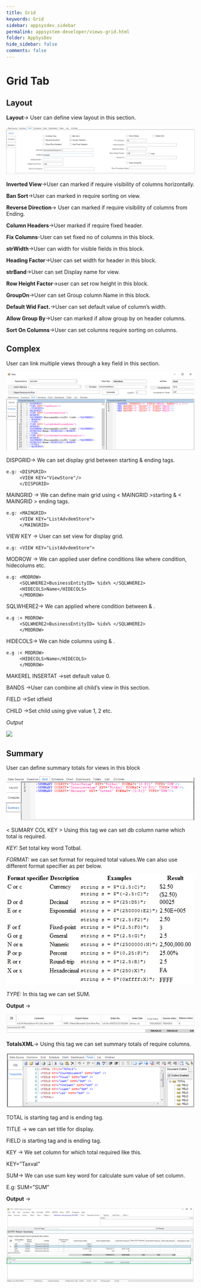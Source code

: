 ```yaml
---
title: Grid
keywords: Grid
sidebar: appsysdev_sidebar
permalink: appsystem-developer/views-grid.html
folder: AppSysDev
hide_sidebar: false
comments: false
---
```



# Grid Tab

## Layout


**Layout**-> User can define view layout in this section.

![](/images/layout.png)

**Inverted View**->User can marked if require visibility of columns horizontally.

**Ban Sort**->User can marked in require sorting on view.

**Reverse Direction**-> User can marked if require visibility of columns from Ending.

**Column Headers**->User marked if require fixed header.

**Fix Columns**-User can set fixed no of columns in this block.

**strWidth**->User can width for visible fields in this block.

**Heading Factor**->User can set width for header in this block.

**strBand**->User can set Display name for view.

**Row Height Factor**->user can set row height in this block.

**GroupOn**->User can set Group column Name in this block.

**Default Wid Fact.**->User can set default value of column’s width.

**Allow Group By**->User can marked if allow group by on header columns.

**Sort On Columns**->User can set columns require sorting on columns.


## Complex

User can link multiple views through a key field in this section.

![](/images/complex.png)

DISPGRID-> We can set display grid between <DISPGRID>starting & <DISPGRID> ending tags.

    e.g: <DISPGRID> 
         <VIEW KEY="ViewStore"/>  
         </DISPGRID>
		
MAINGRID -> We can define main grid using < MAINGRID >starting & < MAINGRID > ending tags.

    e.g: <MAINGRID>    
         <VIEW KEY="ListAdvdemStore">    
         </MAINGRID>
		 
VIEW KEY -> User can set view for display grid.

    e.g: <VIEW KEY="ListAdvdemStore">
	
	
MODROW -> We can applied user define conditions like where condition, hidecolums etc.

    e.g: <MODROW>    
         <SQLWHERE2>BusinessEntityID= %idx% </SQLWHERE2>  
         <HIDECOLS>Name</HIDECOLS>
         </MODROW>
		 
SQLWHERE2-> We can applied where condition between <SQLWHERE> & </SQLWHERE>.

    e.g :< MODROW>    
         <SQLWHERE2>BusinessEntityID= %idx% </SQLWHERE2>  
         </MODROW>

HIDECOLS-> We can hide columns using <HIDECOLS> & </HIDECOLS>.

    e.g :< MODROW>    	
         <HIDECOLS>Name</HIDECOLS>
         </MODROW>
		
		
MAKEREL INSERTAT ->set default value 0.

BANDS ->User can combine all child’s view in this section.

FIELD ->Set idfield

CHILD ->Set child using give value 1, 2 etc.

*Output*

![](/images/complexoutput.png)

## Summary

User can define summary totals for views in this block

![](/images/definesummary.png)

< SUMARY COL KEY > Using this tag we can set db column name which total is required.

*KEY:* Set total key word Totbal.

*FORMAT:* we can set format for required total values.We can also use different format specifier as per below.

![](/images/summaryformat.jpg)

*TYPE:* In this tag we can set SUM.


**Output** ->

![](/images/summaryoutput.jpg)

**TotalsXML**-> Using this tag we can set summary totals of require columns.

![](/images/TotalsXML.png)

TOTAL is starting tag and </TOTAL> is ending tag.

TITLE -> we can set title for display.

FIELD <FIELD>  is starting tag and </FIELD> is ending tag.

KEY -> We set column for which total required like this.

KEY=”Taxval”

SUM-> We can use sum key word for calculate sum value of set column.

  E.g: SUM=”SUM”


**Output** ->

![](/images/totalsxmloutput.jpg)





